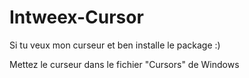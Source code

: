 # Intweex-Cursor
Si tu veux mon curseur et ben installe le package :)


Mettez le curseur dans le fichier "Cursors" de Windows
